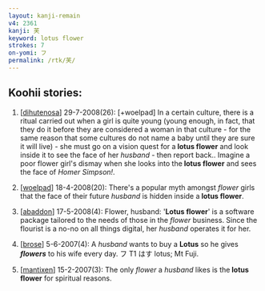 ```yaml
---
layout: kanji-remain
v4: 2361
kanji: 芙
keyword: lotus flower
strokes: 7
on-yomi: フ
permalink: /rtk/芙/
---
```


## Koohii stories: 

1) [<a href="http://kanji.koohii.com/profile/dihutenosa">dihutenosa</a>] 29-7-2008(26): [+woelpad] In a certain culture, there is a ritual carried out when a girl is quite young (young enough, in fact, that they do it before they are considered a woman in that culture - for the same reason that some cultures do not name a baby until they are sure it will live) - she must go on a vision quest for a<strong> lotus flower</strong> and look inside it to see the face of her <em>husband</em> - then report back.. Imagine a poor flower girl&#039;s dismay when she looks into the<strong> lotus flower</strong> and sees the face of <em>Homer Simpson!</em>.

2) [<a href="http://kanji.koohii.com/profile/woelpad">woelpad</a>] 18-4-2008(20): There&#039;s a popular myth amongst <em>flower</em> girls that the face of their future <em>husband</em> is hidden inside a<strong> lotus flower</strong>.

3) [<a href="http://kanji.koohii.com/profile/abaddon">abaddon</a>] 17-5-2008(4): Flower, husband: &#039;<strong>Lotus flower</strong>&#039; is a software package tailored to the needs of those in the <em>flower</em> business. Since the flourist is a no-no on all things digital, her <em>husband</em> operates it for her.

4) [<a href="http://kanji.koohii.com/profile/brose">brose</a>] 5-6-2007(4): A <em>husband</em> wants to buy a <strong>Lotus</strong> so he gives <strong><em>flowers</em></strong> to his wife every day. フ T1 はす lotus; Mt Fuji.

5) [<a href="http://kanji.koohii.com/profile/mantixen">mantixen</a>] 15-2-2007(3): The only <em>flower</em> a <em>husband</em> likes is the<strong> lotus flower</strong> for spiritual reasons.

